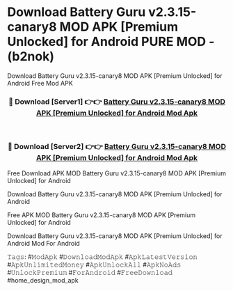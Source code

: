 # Download Battery Guru v2.3.15-canary8 MOD APK [Premium Unlocked] for Android PURE MOD - (b2nok)
Download Battery Guru v2.3.15-canary8 MOD APK [Premium Unlocked] for Android Free Mod APK

<div align="center">
<h3>🔴 Download [Server1] 👉👉 <a href="https://apk-comot.site?title=Battery_Guru_v2.3.15-canary8_MOD_APK_[Premium_Unlocked]_for_Android">Battery Guru v2.3.15-canary8 MOD APK [Premium Unlocked] for Android Mod Apk</a></h3><br>

<h3>🔴 Download [Server2] 👉👉 <a href="https://apk-comot.site?title=Battery_Guru_v2.3.15-canary8_MOD_APK_[Premium_Unlocked]_for_Android">Battery Guru v2.3.15-canary8 MOD APK [Premium Unlocked] for Android Mod Apk</a></h3>
</div>


Free Download APK MOD Battery Guru v2.3.15-canary8 MOD APK [Premium Unlocked] for Android

Download Battery Guru v2.3.15-canary8 MOD APK [Premium Unlocked] for Android 

Free APK MOD Battery Guru v2.3.15-canary8 MOD APK [Premium Unlocked] for Android 

Download Battery Guru v2.3.15-canary8 MOD APK [Premium Unlocked] for Android Mod For Android

𝚃𝚊𝚐𝚜: #𝙼𝚘𝚍𝙰𝚙𝚔 #𝙳𝚘𝚠𝚗𝚕𝚘𝚊𝚍𝙼𝚘𝚍𝙰𝚙𝚔 #𝙰𝚙𝚔𝙻𝚊𝚝𝚎𝚜𝚝𝚅𝚎𝚛𝚜𝚒𝚘𝚗 #𝙰𝚙𝚔𝚄𝚗𝚕𝚒𝚖𝚒𝚝𝚎𝚍𝙼𝚘𝚗𝚎𝚢 #𝙰𝚙𝚔𝚄𝚗𝚕𝚘𝚌𝚔𝙰𝚕𝚕 #𝙰𝚙𝚔𝙽𝚘𝙰𝚍𝚜 #𝚄𝚗𝚕𝚘𝚌𝚔𝙿𝚛𝚎𝚖𝚒𝚞𝚖 #𝙵𝚘𝚛𝙰𝚗𝚍𝚛𝚘𝚒𝚍 #𝙵𝚛𝚎𝚎𝙳𝚘𝚠𝚗𝚕𝚘𝚊𝚍 #home_design_mod_apk